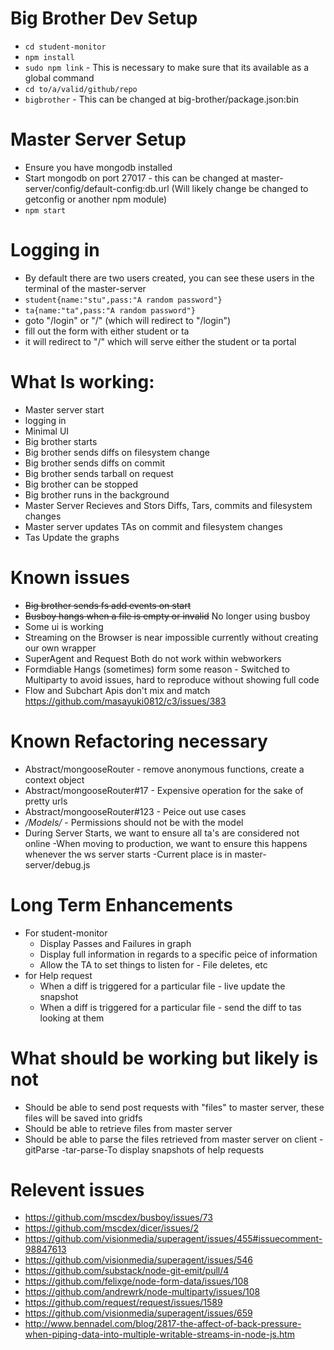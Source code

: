 # Big Brother Dev Setup

* `cd student-monitor`
* `npm install`
* `sudo npm link` - This is necessary to make sure that its available as a global command
* `cd to/a/valid/github/repo`
* `bigbrother` - This can be changed at big-brother/package.json:bin

# Master Server Setup

* Ensure you have mongodb installed
* Start mongodb on port 27017 - this can be changed at master-server/config/default-config:db.url (Will likely change be changed to getconfig or another npm module)
* `npm start`

# Logging in
* By default there are two users created, you can see these users in the terminal
of the master-server
* `student{name:"stu",pass:"A random password"}`
* `ta{name:"ta",pass:"A random password"}`
* goto "/login" or "/" (which will redirect to "/login")
* fill out the form with either student or ta
* it will redirect to "/" which will serve either the student or ta portal

# What Is working:

* Master server start
* logging in
* Minimal UI
* Big brother starts
* Big brother sends diffs on filesystem change
* Big brother sends diffs on commit
* Big brother sends tarball on request
* Big brother can be stopped
* Big brother runs in the background
* Master Server Recieves and Stors Diffs, Tars, commits and filesystem changes
* Master server updates TAs on commit and filesystem changes
* Tas Update the graphs

# Known issues

* ~~Big brother sends fs add events on start~~
* ~~Busboy hangs when a file is empty or invalid~~ No longer using busboy
* Some ui is working
* Streaming on the Browser is near impossible currently without creating our own wrapper
* SuperAgent and Request Both do not work within webworkers
* Formdiable Hangs (sometimes) form some reason - Switched to Multiparty to avoid issues, hard to reproduce without showing full code
* Flow and Subchart Apis don't mix and match https://github.com/masayuki0812/c3/issues/383

# Known Refactoring necessary
* Abstract/mongooseRouter - remove anonymous functions, create a context object
* Abstract/mongooseRouter#17 - Expensive operation for the sake of pretty urls
* Abstract/mongooseRouter#123 - Peice out use cases
* */Models/* - Permissions should not be with the model
* During Server Starts, we want to ensure all ta's are considered not online
  -When moving to production, we want to ensure this happens whenever the ws server starts
  -Current place is in master-server/debug.js


# Long Term Enhancements
* For student-monitor
  * Display Passes and Failures in graph
  * Display full information in regards to a specific peice of information
  * Allow the TA to set things to listen for - File deletes, etc
* for Help request
  * When a diff is triggered for a particular file - live update the snapshot
  * When a diff is triggered for a particular file - send the diff to tas looking at them

# What should be working but likely is not

* Should be able to send post requests with "files" to master server, these files will be
saved into gridfs
* Should be able to retrieve files from master server
* Should be able to parse the files retrieved from master server on client
  -gitParse
  -tar-parse-To display snapshots of help requests

# Relevent issues

* https://github.com/mscdex/busboy/issues/73
* https://github.com/mscdex/dicer/issues/2
* https://github.com/visionmedia/superagent/issues/455#issuecomment-98847613
* https://github.com/visionmedia/superagent/issues/546
* https://github.com/substack/node-git-emit/pull/4
* https://github.com/felixge/node-form-data/issues/108
* https://github.com/andrewrk/node-multiparty/issues/108
* https://github.com/request/request/issues/1589
* https://github.com/visionmedia/superagent/issues/659
* http://www.bennadel.com/blog/2817-the-affect-of-back-pressure-when-piping-data-into-multiple-writable-streams-in-node-js.htm
